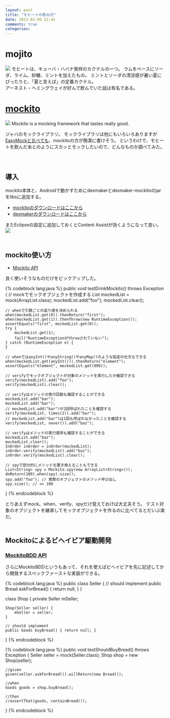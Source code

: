 ```yaml
---
layout: post
title: "モヒートの飲み方"
date: 2013-01-05 12:41
comments: true
categories: 
---
```


# mojito
![](http://dl.dropbox.com/u/54255753/blog/201301/mojito.jpg)
モヒートは、キューバ・ハバナ発祥のカクテルの一つ。
ラムをベースにソーダ、ライム、砂糖、ミントを加えたもの。
ミントとソーダの清涼感が暑い夏にぴったりと、「夏と言えば」の定番カクテル。  
アーネスト・ヘミングウェイが好んで飲んでいた話は有名である。

# [mockito](http://code.google.com/p/mockito/)
![](http://dl.dropbox.com/u/54255753/blog/201301/mockito.jpg)
Mockito is a mocking framework that tastes really good.  

ジャバのモックライブラリ。
モックライブラリは他にもいろいろありますが[EasyMockと比べても](http://code.google.com/p/mockito/wiki/MockitoVSEasyMock)、mockitoの方が簡潔に書けそう。
というわけで、モヒートを飲んだあとのようにスカッとモックしたいので、どんなものか調べてみた。
　  
　  
## 導入

mockito本体と、Androidで動かすためにdexmakerとdexmaker-mockitoのjarをlibsに追加する。

- [mockitoのダウンロードはここから](http://code.google.com/p/mockito/downloads/list)
- [dexmakerのダウンロードはここから](http://code.google.com/p/dexmaker/downloads/list)

またEclipseの設定に追加しておくとContent Assistが効くようになって良い。
![](http://dl.dropbox.com/u/54255753/blog/201301/static_import.png)
　  
　  
## mockito使い方
- [Mockito API](http://docs.mockito.googlecode.com/hg/org/mockito/Mockito.html)

良く使いそうなものだけをピックアップした。

{% codeblock lang:java %}
public void testDrinkMockito() throws Exception {
    // mockでモックオブジェクトを作成する
    List<String> mockedList = mock(ArrayList.class);
    mockedList.add("foo");
    mockedList.clear();
 
    // whenで引数ごとの返り値を決められる
    when(mockedList.get(0)).thenReturn("first");
    when(mockedList.get(1)).thenThrow(new RuntimeException());
    assertEquals("first", mockedList.get(0));
    try {
        mockedList.get(1);
        fail("RuntimeExceptionがthrowされていない");
    } catch (RuntimeException e) {
    }
 
    // whenではanyInt()やanyString()やanyMap()のような指定の仕方もできる
    when(mockedList.get(anyInt())).thenReturn("element");
    assertEquals("element", mockedList.get(999));
 
    // verifyでモックオブジェクトが対象のメソッドを実行したか確認できる
    verify(mockedList).add("foo");
    verify(mockedList).clear();
 
    // verifyはメソッドの実行回数も確認することができる
    mockedList.add("bar");
    mockedList.add("bar");
    // mockedList.add("bar")が2回呼ばれたことを確認する
    verify(mockedList, times(2)).add("bar");
    // mockedList.add("bar")は1回も呼ばれなかったことを確認する
    verify(mockedList, never()).add("baz");
 
    // verifyはメソッドの実行順序も確認することができる
    mockedList.add("baz");
    mockedList.clear();
    InOrder inOrder = inOrder(mockedList);
    inOrder.verify(mockedList).add("baz");
    inOrder.verify(mockedList).clear();
 
    // spyで部分的にメソッドを置き換えることもできる
    List<String> spy = Mockito.spy(new ArrayList<String>());
    doReturn(100).when(spy).size();
    spy.add("foo"); // 実際のオブジェクトのメソッド呼び出し
    spy.size(); // => 100
}
{% endcodeblock %}

とりあえずmock、when、verify、spyだけ覚えておけば大丈夫そう。
テスト対象のオブジェクトを継承してモックオブジェクトを作るのに比べてるとだいぶ楽だ。
　  
　  
## Mockitoによるビヘイビア駆動開発

### [MockitoBDD API](http://docs.mockito.googlecode.com/hg/org/mockito/BDDMockito.html)

さらにMockitoBDDというもあって、それを使えばビヘイビアを先に記述してから開発するスペックファーストな実装ができる。

{% codeblock lang:java %}
public class Seller {
    // should implement
    public Bread askForBread() { return null; }
}

class Shop {
    private Seller mSeller;

    Shop(Seller seller) {
        mSeller = seller;
    }

    // should implement
    public Goods buyBread() { return null; }
}
{% endcodeblock %}

{% codeblock lang:java %}
public void testShouldBuyBread() throws Exception {
    Seller seller = mock(Seller.class);
    Shop shop = new Shop(seller);
    
    //given  
    given(seller.askForBread()).willReturn(new Bread());

    //when
    Goods goods = shop.buyBread();

    //then
    //assertThat(goods, containBread());
}
{% endcodeblock %}
